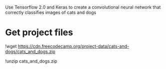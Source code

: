 
 Use Tensorflow 2.0 and Keras to create a convolutional neural network that correctly classifies images of cats and dogs 
 
 
 # Get project files
 
!wget https://cdn.freecodecamp.org/project-data/cats-and-dogs/cats_and_dogs.zip

!unzip cats_and_dogs.zip


